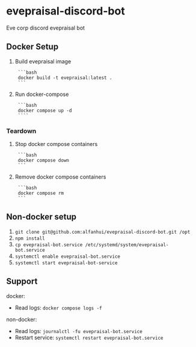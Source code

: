 # evepraisal-discord-bot

Eve corp discord evepraisal bot

## Docker Setup

1. Build evepraisal image

        ```bash
        docker build -t evepraisal:latest .
        ```

2. Run docker-compose

        ```bash
        docker compose up -d
        ````

### Teardown

1. Stop docker compose containers

        ```bash
        docker compose down
        ```

2. Remove docker compose containers

        ```bash
        docker compose rm
        ```

## Non-docker setup

1. `git clone git@github.com:alfanhui/evepraisal-discord-bot.git /opt`
2. `npm install`
3. `cp evepraisal-bot.service /etc/systemd/system/evepraisal-bot.service`
4. `systemctl enable evepraisal-bot.service`
5. `systemctl start evepraisal-bot-service`

## Support

docker:

- Read logs: `docker compose logs -f`

non-docker:

- Read logs: `journalctl -fu evepraisal-bot.service`
- Restart service: `systemctl restart evepraisal-bot.service`
